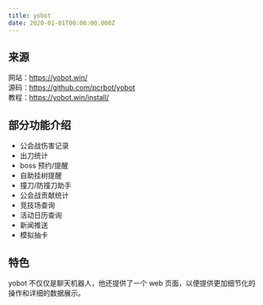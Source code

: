 ```yaml
---
title: yobot
date: 2020-01-01T00:00:00.000Z
---
```


## 来源

网站：<https://yobot.win/>  
源码：<https://github.com/pcrbot/yobot>  
教程：<https://yobot.win/install/>

## 部分功能介绍

- 公会战伤害记录
- 出刀统计
- boss 预约/提醒
- 自助挂树提醒
- 撞刀/防撞刀助手
- 公会战贡献统计
- 竞技场查询
- 活动日历查询
- 新闻推送
- 模拟抽卡

## 特色

yobot 不仅仅是聊天机器人，他还提供了一个 web 页面，以便提供更加细节化的操作和详细的数据展示。
